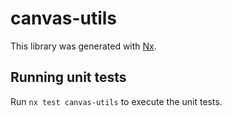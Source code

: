 # canvas-utils

This library was generated with [Nx](https://nx.dev).

## Running unit tests

Run `nx test canvas-utils` to execute the unit tests.
